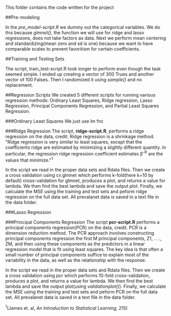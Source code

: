 This folder contains the code written for the project


##Pre-modeling

In the *pre_model-script.R* we dummy out the categorical variables. We do this because *glmnet()*, the function we will use for ridge and lasso regressions, does not take factors as data. Next we perform mean centering and standardizing(mean zero and sd is one) because we want to have comparable scales to prevent favoritism for certain coefficients.

##Training and Testing Sets

The script, train_test-script.R took longer to perform even though the task seemed simple. I ended up creating a vector of 300 Trues and another vector of 100 Falses. Then I randomized it using *sample()* and no replacement. 

##Regression Scripts
We created 5 different scripts for running various regression methods: Ordinary Least Squares, Ridge regression, Lasso Regression, Principal Components Regression, and Partial Least Squares Regression.

###Ordinary Least Squares
We just use lm fnc

###Ridge Regression
The script, **ridge-script.R**, performs a ridge regression on the data, credit. Ridge regression is a shrinkage method. "Ridge regression is very similar to least squares, except that the coefficients ridge are estimated by minimizing a slightly different quantity. In particular, the regression ridge regression coefficient estimates βˆ<sup>R</sup> are the values that minimize."<sup>1</sup>

In the script we read in the proper data sets and Rdata files. Then we create a cross validation using cv.glmnet which performs k-fold(here k=10 by default) cross-validation for glmnet, produces a plot, and returns a value for lambda. We then find the best lambda and save the output plot. Finally, we calculate the MSE using the training and test sets and peform ridge regression on the full data set. All prevalanet data is saved in a text file in the data folder.

###Lasso Regression

###Principal Components Regression
The script **pcr-script.R** performs a principal components regression(PCR) on the data, credit. PCR is a dimension reduction method. The PCR approach involves constructing principal components regression the first M principal components, Z1, . . ., ZM, and then using these components as the predictors in a linear regression model that is fit using least squares. The key idea is that often a small number of principal components suffice to explain most of the variability in the data, as well as the relationship with the response. 

In the script we read in the proper data sets and Rdata files. Then we create a cross validation using pcr which performs 10-fold cross-validation, produces a plot, and returns a value for lambda. We then find the best lambda and save the output plot(using *validationplot()*). Finally, we calculate the MSE using the training and test sets and peform PCR on the full data set. All prevalanet data is saved in a text file in the data folder.


<sup>1</sup>(James et. al, *An Introduction to Statistical Learning*, 215)
